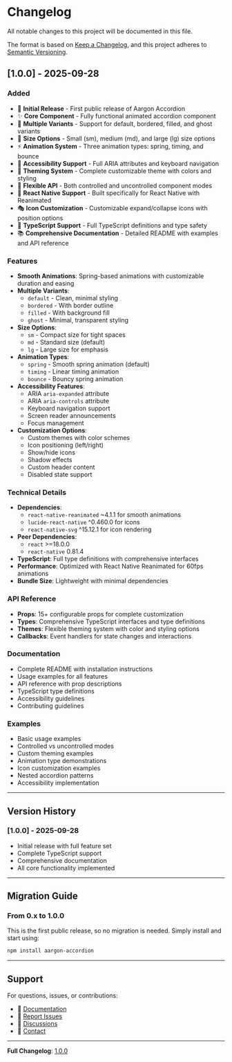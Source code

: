 # Changelog

All notable changes to this project will be documented in this file.

The format is based on [Keep a Changelog](https://keepachangelog.com/en/1.0.0/),
and this project adheres to [Semantic Versioning](https://semver.org/spec/v2.0.0.html).

## [1.0.0] - 2025-09-28

### Added

- 🎉 **Initial Release** - First public release of Aargon Accordion
- ✨ **Core Component** - Fully functional animated accordion component
- 🎨 **Multiple Variants** - Support for default, bordered, filled, and ghost variants
- 📏 **Size Options** - Small (sm), medium (md), and large (lg) size options
- ⚡ **Animation System** - Three animation types: spring, timing, and bounce
- 🎯 **Accessibility Support** - Full ARIA attributes and keyboard navigation
- 🎨 **Theming System** - Complete customizable theme with colors and styling
- 🔧 **Flexible API** - Both controlled and uncontrolled component modes
- 📱 **React Native Support** - Built specifically for React Native with Reanimated
- 🎭 **Icon Customization** - Customizable expand/collapse icons with position options
- 🌟 **TypeScript Support** - Full TypeScript definitions and type safety
- 📚 **Comprehensive Documentation** - Detailed README with examples and API reference

### Features

- **Smooth Animations**: Spring-based animations with customizable duration and easing
- **Multiple Variants**:
    - `default` - Clean, minimal styling
    - `bordered` - With border outline
    - `filled` - With background fill
    - `ghost` - Minimal, transparent styling
- **Size Options**:
    - `sm` - Compact size for tight spaces
    - `md` - Standard size (default)
    - `lg` - Large size for emphasis
- **Animation Types**:
    - `spring` - Smooth spring animation (default)
    - `timing` - Linear timing animation
    - `bounce` - Bouncy spring animation
- **Accessibility Features**:
    - ARIA `aria-expanded` attribute
    - ARIA `aria-controls` attribute
    - Keyboard navigation support
    - Screen reader announcements
    - Focus management
- **Customization Options**:
    - Custom themes with color schemes
    - Icon positioning (left/right)
    - Show/hide icons
    - Shadow effects
    - Custom header content
    - Disabled state support

### Technical Details

- **Dependencies**:
    - `react-native-reanimated` ~4.1.1 for smooth animations
    - `lucide-react-native` ^0.460.0 for icons
    - `react-native-svg` ^15.12.1 for icon rendering
- **Peer Dependencies**:
    - `react` >=18.0.0
    - `react-native` 0.81.4
- **TypeScript**: Full type definitions with comprehensive interfaces
- **Performance**: Optimized with React Native Reanimated for 60fps animations
- **Bundle Size**: Lightweight with minimal dependencies

### API Reference

- **Props**: 15+ configurable props for complete customization
- **Types**: Comprehensive TypeScript interfaces and type definitions
- **Themes**: Flexible theming system with color and styling options
- **Callbacks**: Event handlers for state changes and interactions

### Documentation

- Complete README with installation instructions
- Usage examples for all features
- API reference with prop descriptions
- TypeScript type definitions
- Accessibility guidelines
- Contributing guidelines

### Examples

- Basic usage examples
- Controlled vs uncontrolled modes
- Custom theming examples
- Animation type demonstrations
- Icon customization examples
- Nested accordion patterns
- Accessibility implementation

---

## Version History

### [1.0.0] - 2025-09-28

- Initial release with full feature set
- Complete TypeScript support
- Comprehensive documentation
- All core functionality implemented

---

## Migration Guide

### From 0.x to 1.0.0

This is the first public release, so no migration is needed. Simply install and start using:

```bash
npm install aargon-accordion
```

---

## Support

For questions, issues, or contributions:

- 📖 [Documentation](https://github.com/aargon007/aargon-ui#readme)
- 🐛 [Report Issues](https://github.com/aargon007/aargon-ui/issues)
- 💬 [Discussions](https://github.com/aargon007/aargon-ui/discussions)
- 📧 [Contact](https://github.com/aargon007)

---

**Full Changelog**: [1.0.0](https://github.com/aargon007/aargon-ui/compare/v1.0.0...v1.0.0)
